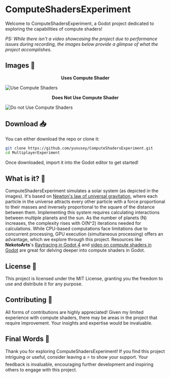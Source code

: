 # ComputeShadersExperiment

Welcome to ComputeShadersExperiment, a Godot project dedicated to exploring the capabilities of compute shaders!

_PS: While there isn't a video showcasing the project due to performance issues during recording, the images below provide a glimpse of what the project accomplishes._

## Images 🎥
<div align="center"><b>Uses Compute Shader</b></div>

![Use Compute Shaders](https://github.com/yunusey/ComputeShadersExperiment/assets/107340417/0e3da32f-e09b-4feb-ab78-d93806e977ed)


<div align="center"><b>Does Not Use Compute Shader</b></div>

![Do not Use Compute Shaders](https://github.com/yunusey/ComputeShadersExperiment/assets/107340417/467f902b-8c2d-4272-a367-1fba3d1ab1b0)

## Download 📥
You can either download the repo or clone it:

```bash
git clone https://github.com/yunusey/ComputeShadersExperiment.git
cd MultiplayerExperiment
```

Once downloaded, import it into the Godot editor to get started!

## What is it? 🤔
ComputeShadersExperiment simulates a solar system (as depicted in the images). It's based on [Newton's law of universal gravitation](https://en.wikipedia.org/wiki/Newton's_law_of_universal_gravitation), where each particle in the universe attracts every other particle with a force proportional to their masses and inversely proportional to the square of the distance between them. Implementing this system requires calculating interactions between multiple planets and the sun. As the number of planets (N) increases, the complexity rises with O(N^2) iterations needed for calculations. While CPU-based computations face limitations due to concurrent processing, GPU execution (simultaneous processing) offers an advantage, which we explore through this project. Resources like **NekotoArts**'s [Raytracing in Godot 4](https://github.com/nekotogd/Raytracing_Godot4/) and [video on compute shaders in Godot](https://www.youtube.com/watch?v=ueUMr92GQJc) are great for delving deeper into compute shaders in Godot.

## License 📃
This project is licensed under the MIT License, granting you the freedom to use and distribute it for any purpose.

## Contributing 🤝
All forms of contributions are highly appreciated! Given my limited experience with compute shaders, there may be areas in the project that require improvement. Your insights and expertise would be invaluable.

## Final Words 💬
Thank you for exploring ComputeShadersExperiment! If you find this project intriguing or useful, consider leaving a ⭐️ to show your support. Your feedback is invaluable, encouraging further development and inspiring others to engage with this project.

